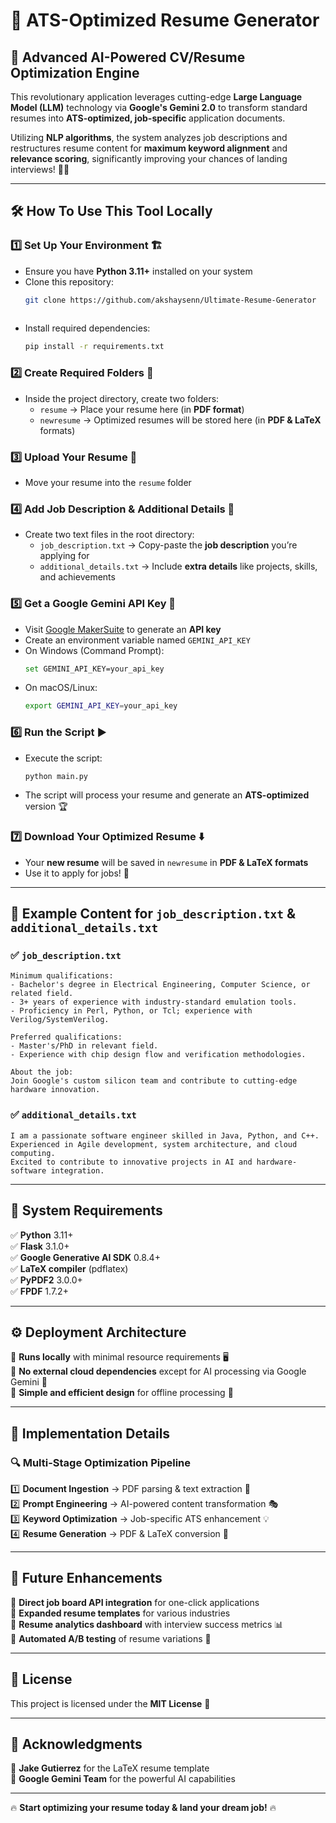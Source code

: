 # 🚀 ATS-Optimized Resume Generator

## 🎯 Advanced AI-Powered CV/Resume Optimization Engine
This revolutionary application leverages cutting-edge **Large Language Model (LLM)** technology via **Google's Gemini 2.0** to transform standard resumes into **ATS-optimized, job-specific** application documents. 

Utilizing **NLP algorithms**, the system analyzes job descriptions and restructures resume content for **maximum keyword alignment** and **relevance scoring**, significantly improving your chances of landing interviews! 🎯📄

---

## 🛠️ How To Use This Tool Locally

### 1️⃣ **Set Up Your Environment** 🏗️
- Ensure you have **Python 3.11+** installed on your system
- Clone this repository:
  ```sh
  git clone https://github.com/akshaysenn/Ultimate-Resume-Generator
 
  ```
- Install required dependencies:
  ```sh
  pip install -r requirements.txt
  ```

### 2️⃣ **Create Required Folders** 📂
- Inside the project directory, create two folders:
  - `resume` → Place your resume here (in **PDF format**)
  - `newresume` → Optimized resumes will be stored here (in **PDF & LaTeX** formats)

### 3️⃣ **Upload Your Resume** 📜
- Move your resume into the `resume` folder

### 4️⃣ **Add Job Description & Additional Details** 📝
- Create two text files in the root directory:
  - `job_description.txt` → Copy-paste the **job description** you’re applying for
  - `additional_details.txt` → Include **extra details** like projects, skills, and achievements

### 5️⃣ **Get a Google Gemini API Key** 🔑
- Visit [Google MakerSuite](https://makersuite.google.com/app/apikey) to generate an **API key**
- Create an environment variable named `GEMINI_API_KEY`
- On Windows (Command Prompt):
  ```sh
  set GEMINI_API_KEY=your_api_key
  ```
- On macOS/Linux:
  ```sh
  export GEMINI_API_KEY=your_api_key
  ```

### 6️⃣ **Run the Script** ▶️
- Execute the script:
  ```sh
  python main.py
  ```
- The script will process your resume and generate an **ATS-optimized** version 🏆

### 7️⃣ **Download Your Optimized Resume** ⬇️
- Your **new resume** will be saved in `newresume` in **PDF & LaTeX formats**
- Use it to apply for jobs! 🎯

---

## 📄 Example Content for `job_description.txt` & `additional_details.txt`

### ✅ `job_description.txt`
```plaintext
Minimum qualifications:
- Bachelor's degree in Electrical Engineering, Computer Science, or related field.
- 3+ years of experience with industry-standard emulation tools.
- Proficiency in Perl, Python, or Tcl; experience with Verilog/SystemVerilog.

Preferred qualifications:
- Master's/PhD in relevant field.
- Experience with chip design flow and verification methodologies.

About the job:
Join Google's custom silicon team and contribute to cutting-edge hardware innovation.
```

### ✅ `additional_details.txt`
```plaintext
I am a passionate software engineer skilled in Java, Python, and C++.
Experienced in Agile development, system architecture, and cloud computing.
Excited to contribute to innovative projects in AI and hardware-software integration.
```

---

## 🔧 System Requirements
✅ **Python** 3.11+  
✅ **Flask** 3.1.0+  
✅ **Google Generative AI SDK** 0.8.4+  
✅ **LaTeX compiler** (pdflatex)  
✅ **PyPDF2** 3.0.0+  
✅ **FPDF** 1.7.2+  

---

## ⚙️ Deployment Architecture
🔹 **Runs locally** with minimal resource requirements 🖥️  
🔹 **No external cloud dependencies** except for AI processing via Google Gemini 🤖  
🔹 **Simple and efficient design** for offline processing 🚀  

---

## 📌 Implementation Details
### 🔍 **Multi-Stage Optimization Pipeline**
1️⃣ **Document Ingestion** → PDF parsing & text extraction 📄  
2️⃣ **Prompt Engineering** → AI-powered content transformation 🎭  
3️⃣ **Keyword Optimization** → Job-specific ATS enhancement 💡  
4️⃣ **Resume Generation** → PDF & LaTeX conversion 📑  

---

## 🚀 Future Enhancements
🔹 **Direct job board API integration** for one-click applications  
🔹 **Expanded resume templates** for various industries  
🔹 **Resume analytics dashboard** with interview success metrics 📊  
🔹 **Automated A/B testing** of resume variations 🔬  

---

## 📜 License
This project is licensed under the **MIT License** 📄

---

## 🙌 Acknowledgments
💙 **Jake Gutierrez** for the LaTeX resume template  
🤖 **Google Gemini Team** for the powerful AI capabilities  

---

🔥 **Start optimizing your resume today & land your dream job!** 🔥

